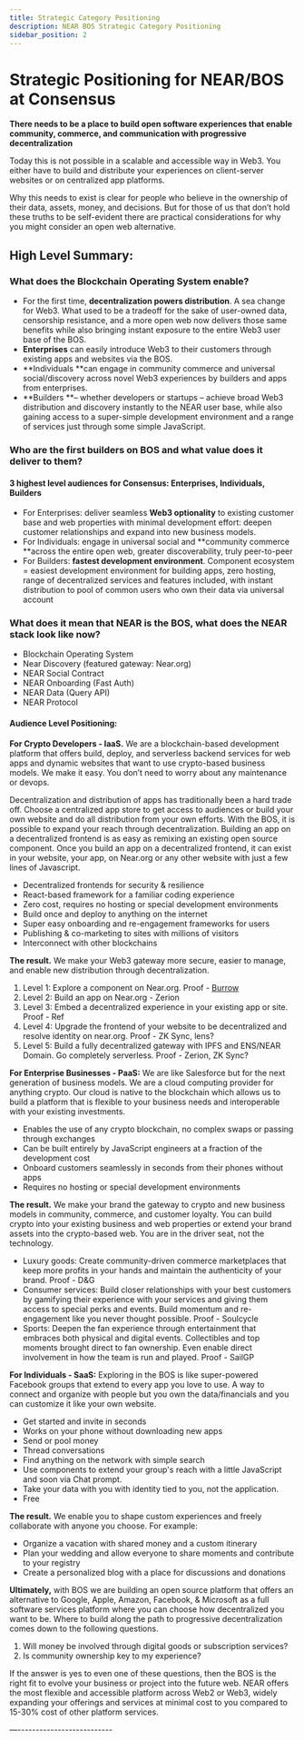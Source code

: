 ```yaml
---
title: Strategic Category Positioning
description: NEAR BOS Strategic Category Positioning
sidebar_position: 2
---
```


# Strategic Positioning for NEAR/BOS at Consensus

**There needs to be a place to build open software experiences that enable community, commerce, and communication with progressive decentralization**

Today this is not possible in a scalable and accessible way in Web3. You either have to build and distribute your experiences on client-server websites or on centralized app platforms.

Why this needs to exist is clear for people who believe in the ownership of their data, assets, money, and decisions. But for those of us that don’t hold these truths to be self-evident there are practical considerations for why you might consider an open web alternative.

## High Level Summary:

### What does the Blockchain Operating System enable?



* For the first time, **decentralization powers distribution**. A sea change for Web3. What used to be a tradeoff for the sake of user-owned data, censorship resistance, and a more open web now delivers those same benefits while also bringing instant exposure to the entire Web3 user base of the BOS.
* **Enterprises** can easily introduce Web3 to their customers through existing apps and websites via the BOS. 
* **Individuals **can engage in community commerce and universal social/discovery across novel Web3 experiences by builders and apps from enterprises.
* **Builders **– whether developers or startups – achieve broad Web3 distribution and discovery instantly to the NEAR user base, while also gaining access to a super-simple development environment and a range of services just through some simple JavaScript. 

### Who are the first builders on BOS and what value does it deliver to them?

#### 3 highest level audiences for Consensus: Enterprises, Individuals, Builders



* For Enterprises: deliver seamless **Web3 optionality** to existing customer base and web properties with minimal development effort: deepen customer relationships and expand into new business models.
* For Individuals: engage in universal social and **community commerce **across the entire open web, greater discoverability, truly peer-to-peer
* For Builders: **fastest development environment**. Component ecosystem = easiest development environment for building apps, zero hosting, range of decentralized services and features included, with instant distribution to pool of common users who own their data via universal account

### What does it mean that NEAR is the BOS, what does the NEAR stack look like now?



  * Blockchain Operating System 
  * Near Discovery (featured gateway: Near.org)
  * NEAR Social Contract 
  * NEAR Onboarding (Fast Auth)
  * NEAR Data (Query API)
  * NEAR Protocol

#### Audience Level Positioning:

**For Crypto Developers - IaaS.** We are a blockchain-based development platform that offers build, deploy, and serverless backend services for web apps and dynamic websites that want to use crypto-based business models. We make it easy. You don’t need to worry about any maintenance or devops. 

Decentralization and distribution of apps has traditionally been a hard trade off. Choose a centralized app store to get access to audiences or build your own website and do all distribution from your own efforts. With the BOS, it is possible to expand your reach through decentralization. Building an app on a decentralized frontend is as easy as remixing an existing open source component. Once you build an app on a decentralized frontend, it can exist in your website, your app, on Near.org or any other website with just a few lines of Javascript.



* Decentralized frontends for security & resilience
* React-based framework for a familiar coding experience
* Zero cost, requires no hosting or special development environments 
* Build once and deploy to anything on the internet
* Super easy onboarding and re-engagement frameworks for users
* Publishing & co-marketing to sites with millions of visitors
* Interconnect with other blockchains

**The result.** We make your Web3 gateway more secure, easier to manage, and enable new distribution through decentralization.



1. Level 1: Explore a component on Near.org. Proof - [Burrow](https://alpha.near.org/ciocan.near/widget/burrow) 
2. Level 2: Build an app on Near.org - Zerion 
3. Level 3: Embed a decentralized experience in your existing app or site. Proof - Ref 
4. Level 4: Upgrade the frontend of your website to be decentralized and resolve identity on near.org. Proof - ZK Sync, lens?
5. Level 5: Build a fully decentralized gateway with IPFS and ENS/NEAR Domain. Go completely serverless. Proof -  Zerion, ZK Sync? 

**For Enterprise Businesses - PaaS:** We are like Salesforce but for the next generation of business models. We are a cloud computing provider for anything crypto. Our cloud is native to the blockchain which allows us to build a platform that is flexible to your business needs and interoperable with your existing investments.



* Enables the use of any crypto blockchain, no complex swaps or passing through exchanges
* Can be built entirely by JavaScript engineers at a fraction of the development cost
* Onboard customers seamlessly in seconds from their phones without apps
* Requires no hosting or special development environments

**The result.** We make your brand the gateway to crypto and new business models in community, commerce, and customer loyalty. You can build crypto into your existing business and web properties or extend your brand assets into the crypto-based web. You are in the driver seat, not the technology. 



* Luxury goods: Create community-driven commerce marketplaces that keep more profits in your hands and maintain the authenticity of your brand. Proof - D&G
* Consumer services: Build closer relationships with your best customers by gamifying their experience with your services and giving them access to special perks and events. Build momentum and re-engagement like you never thought possible. Proof - Soulcycle
* Sports: Deepen the fan experience through entertainment that embraces both physical and digital events. Collectibles and top moments brought direct to fan ownership. Even enable direct involvement in how the team is run and played. Proof - SailGP

**For Individuals - SaaS:** Exploring in the BOS is like super-powered Facebook groups that extend to every app you love to use. A way to connect and organize with people but you own the data/financials and you can customize it like your own website.



* Get started and invite in seconds
* Works on your phone without downloading new apps
* Send or pool money
* Thread conversations
* Find anything on the network with simple search 
* Use components to extend your group's reach with a little JavaScript and soon via Chat prompt.
* Take your data with you with identity tied to you, not the application.
* Free

**The result.** We enable you to shape custom experiences and freely collaborate with anyone you choose. For example:



* Organize a vacation with shared money and a custom itinerary
* Plan your wedding and allow everyone to share moments and contribute to your registry
* Create a personalized blog with a place for discussions and donations 

**Ultimately,** with BOS we are building an open source platform that offers an alternative to Google, Apple, Amazon, Facebook, & Microsoft as a full software services platform where you can choose how decentralized you want to be. Where to build along the path to progressive decentralization comes down to the following questions.



1. Will money be involved through digital goods or subscription services?
2. Is community ownership key to my experience?

If the answer is yes to even one of these questions, then the BOS is the right fit to evolve your business or project into the future web. NEAR offers the most flexible and accessible platform across Web2 or Web3, widely expanding your offerings and services at minimal cost to you compared to 15-30% cost of other platform services.

—--------------------------
